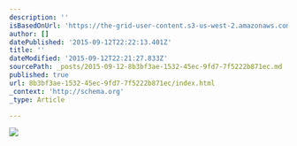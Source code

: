 ```yaml
---
description: ''
isBasedOnUrl: 'https://the-grid-user-content.s3-us-west-2.amazonaws.com/681ba0ed-b8d3-4872-84f3-c2e04e0340d1.JPG'
author: []
datePublished: '2015-09-12T22:22:13.401Z'
title: ''
dateModified: '2015-09-12T22:21:27.833Z'
sourcePath: _posts/2015-09-12-8b3bf3ae-1532-45ec-9fd7-7f5222b871ec.md
published: true
url: 8b3bf3ae-1532-45ec-9fd7-7f5222b871ec/index.html
_context: 'http://schema.org'
_type: Article

---
```

![](https://the-grid-user-content.s3-us-west-2.amazonaws.com/681ba0ed-b8d3-4872-84f3-c2e04e0340d1.JPG)